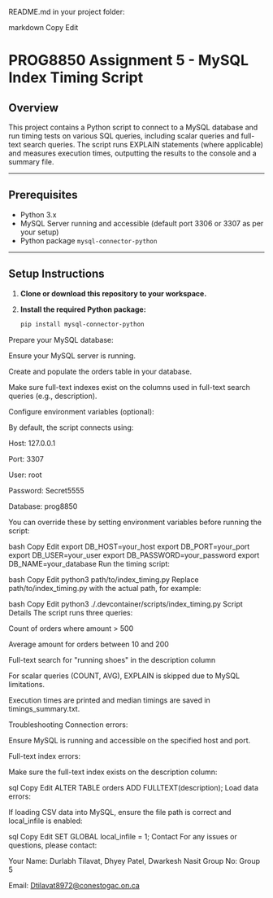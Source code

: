 README.md in your project folder:

markdown
Copy
Edit
# PROG8850 Assignment 5 - MySQL Index Timing Script

## Overview

This project contains a Python script to connect to a MySQL database and run timing tests on various SQL queries, including scalar queries and full-text search queries. The script runs EXPLAIN statements (where applicable) and measures execution times, outputting the results to the console and a summary file.

---

## Prerequisites

- Python 3.x
- MySQL Server running and accessible (default port 3306 or 3307 as per your setup)
- Python package `mysql-connector-python`

---

## Setup Instructions

1. **Clone or download this repository to your workspace.**

2. **Install the required Python package:**

   ```bash
   pip install mysql-connector-python
Prepare your MySQL database:

Ensure your MySQL server is running.

Create and populate the orders table in your database.

Make sure full-text indexes exist on the columns used in full-text search queries (e.g., description).

Configure environment variables (optional):

By default, the script connects using:

Host: 127.0.0.1

Port: 3307

User: root

Password: Secret5555

Database: prog8850

You can override these by setting environment variables before running the script:

bash
Copy
Edit
export DB_HOST=your_host
export DB_PORT=your_port
export DB_USER=your_user
export DB_PASSWORD=your_password
export DB_NAME=your_database
Run the timing script:

bash
Copy
Edit
python3 path/to/index_timing.py
Replace path/to/index_timing.py with the actual path, for example:

bash
Copy
Edit
python3 ./.devcontainer/scripts/index_timing.py
Script Details
The script runs three queries:

Count of orders where amount > 500

Average amount for orders between 10 and 200

Full-text search for "running shoes" in the description column

For scalar queries (COUNT, AVG), EXPLAIN is skipped due to MySQL limitations.

Execution times are printed and median timings are saved in timings_summary.txt.

Troubleshooting
Connection errors:

Ensure MySQL is running and accessible on the specified host and port.

Full-text index errors:

Make sure the full-text index exists on the description column:

sql
Copy
Edit
ALTER TABLE orders ADD FULLTEXT(description);
Load data errors:

If loading CSV data into MySQL, ensure the file path is correct and local_infile is enabled:

sql
Copy
Edit
SET GLOBAL local_infile = 1;
Contact
For any issues or questions, please contact:

Your Name: Durlabh Tilavat, Dhyey Patel, Dwarkesh Nasit
Group No: Group 5

Email: Dtilavat8972@conestogac.on.ca

